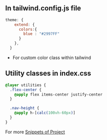 ## In tailwind.config.js file
```javascript
theme: {
    extend: {
      colors:{
        blue : "#2997FF"
      }
    },
  }
```
- For custom color class within tailwind

## Utility classes in index.css
```css
@layer utilities {
  .flex-center {
    @apply flex items-center justify-center
  }

  .nav-height {
    @apply h-[calc(100vh-60px)]
  }
}
```


For more [Snippets of Project](https://github.com/adrianhajdin/iphone/blob/main/README.md#%EF%B8%8F-snippets)